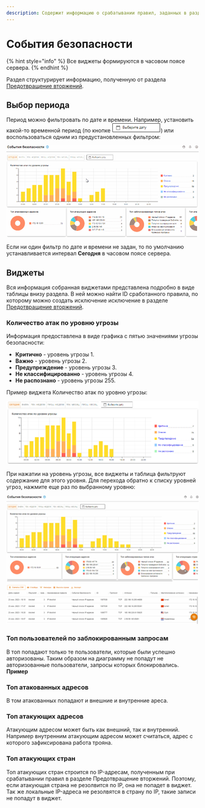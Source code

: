 ```yaml
---
description: Содержит информацию о срабатывании правил, заданных в разделе Предотвращение вторжений.
---
```


# События безопасности

{% hint style="info" %}
Все виджеты формируются в часовом поясе сервера.
{% endhint %}

Раздел структурирует информацию, полученную от раздела [Предотвращение вторжений](../access-rules/ips.md).

## Выбор периода

Период можно фильтровать по дате и времени. Например, установить какой-то временной период (по кнопке ![](../../.gitbook/assets/security-events.png)) или воспользоваться одним из предустановленных фильтром:

![](../../.gitbook/assets/security-events.gif)

Если ни один фильтр по дате и времени не задан, то по умолчанию устанавливается интервал **Сегодня** в часовом поясе сервера.

## Виджеты

Вся информация собранная виджетами представлена подробно в виде таблицы внизу раздела. В ней можно найти ID сработанного правила, по которому можно создать исключение исключение в разделе [Предотвращение вторжений](../access-rules/ips.md).

### Количество атак по уровню угрозы

Информация предоставлена в виде графика с пятью значениями угрозы безопасности:
* **Критично** - уровень угрозы 1. 
* **Важно** - уровень угрозы 2. 
* **Предупреждение** - уровень угрозы 3. 
* **Не классифицированно** - уровень угрозы 4.
* **Не распознано** - уровень угрозы 255.

Пример виджета Количество атак по уровню угрозы:

![](../../.gitbook/assets/security-events1.png)

При нажатии на уровень угрозы, все виджеты и таблица фильтруют содержание для этого уровня. Для перехода обратно к списку уровней угроз, нажмите еще раз по выбранному уровню:

![](../../.gitbook/assets/security-events1.gif)

### Топ пользователей по заблокированным запросам

В топ попадают только те пользователи, которые были успешно авторизованы. Таким образом на диаграмму не попадут не авторизованные пользователи, запросы которых блокировались.
**Пример**

### Топ атакованных адресов

В том атакованных попадают и внешние и внутренние ареса.

### Топ атакующих адресов

Атакующим адресом может быть как внешний, так и внутренний. Например внутренним атакующим адресом может считаться, адрес с которого зафиксирована работа трояна.

### Топ атакующих стран

Топ атакующих стран строится по IP-адресам, полученным при срабатывании правил в разделе Предотвращение вторжений. Поэтому, если атакующая страна не резолвится по IP, она не попадет в виджет. \
Так же локальные IP-адреса не резолвятся в страну по IP, такие записи не попадут в виджет.
